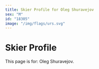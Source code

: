 ```yaml
---
title: Skier Profile for Oleg Shuravejov
sex: "M"
id: "18305"
image: "/img/flags/urs.svg" 
---
```


# Skier Profile

This page is for: Oleg Shuravejov.
    